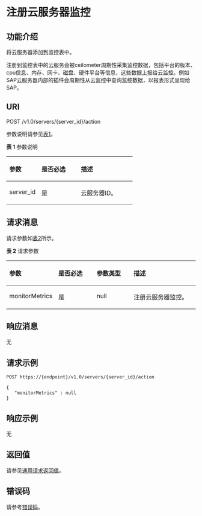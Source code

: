 # 注册云服务器监控<a name="ecs_02_1401"></a>

## 功能介绍<a name="section3492751018840"></a>

将云服务器添加到监控表中。

注册到监控表中的云服务会被ceilometer周期性采集监控数据，包括平台的版本、cpu信息、内存、网卡、磁盘、硬件平台等信息，这些数据上报给云监控。例如SAP云服务器内部的插件会周期性从云监控中查询监控数据，以报表形式呈现给SAP。

## URI<a name="section3752955218923"></a>

POST /v1.0/servers/\{server\_id\}/action

参数说明请参见[表1](#table3713317418952)。

**表 1**  参数说明

<a name="table3713317418952"></a>
<table><thead align="left"><tr id="row5865996918952"><th class="cellrowborder" valign="top" width="25.509999999999998%" id="mcps1.2.4.1.1"><p id="p5383705918952"><a name="p5383705918952"></a><a name="p5383705918952"></a>参数</p>
</th>
<th class="cellrowborder" valign="top" width="31.209999999999997%" id="mcps1.2.4.1.2"><p id="p6583454618952"><a name="p6583454618952"></a><a name="p6583454618952"></a>是否必选</p>
</th>
<th class="cellrowborder" valign="top" width="43.28%" id="mcps1.2.4.1.3"><p id="p3099800518952"><a name="p3099800518952"></a><a name="p3099800518952"></a>描述</p>
</th>
</tr>
</thead>
<tbody><tr id="row2781048518952"><td class="cellrowborder" valign="top" width="25.509999999999998%" headers="mcps1.2.4.1.1 "><p id="p3805679318952"><a name="p3805679318952"></a><a name="p3805679318952"></a>server_id</p>
</td>
<td class="cellrowborder" valign="top" width="31.209999999999997%" headers="mcps1.2.4.1.2 "><p id="p6270138618952"><a name="p6270138618952"></a><a name="p6270138618952"></a>是</p>
</td>
<td class="cellrowborder" valign="top" width="43.28%" headers="mcps1.2.4.1.3 "><p id="p4564747118952"><a name="p4564747118952"></a><a name="p4564747118952"></a><span id="text3588131682615"><a name="text3588131682615"></a><a name="text3588131682615"></a>云服务器</span>ID。</p>
</td>
</tr>
</tbody>
</table>

## 请求消息<a name="section61456643181021"></a>

请求参数如[表2](#table20892986181041)所示。

**表 2**  请求参数

<a name="table20892986181041"></a>
<table><thead align="left"><tr id="row38729067181041"><th class="cellrowborder" valign="top" width="25.7%" id="mcps1.2.5.1.1"><p id="p50046718181041"><a name="p50046718181041"></a><a name="p50046718181041"></a>参数</p>
</th>
<th class="cellrowborder" valign="top" width="20.3%" id="mcps1.2.5.1.2"><p id="p27252366181041"><a name="p27252366181041"></a><a name="p27252366181041"></a>是否必选</p>
</th>
<th class="cellrowborder" valign="top" width="19.55%" id="mcps1.2.5.1.3"><p id="p59958018181041"><a name="p59958018181041"></a><a name="p59958018181041"></a>参数类型</p>
</th>
<th class="cellrowborder" valign="top" width="34.449999999999996%" id="mcps1.2.5.1.4"><p id="p24761283181041"><a name="p24761283181041"></a><a name="p24761283181041"></a>描述</p>
</th>
</tr>
</thead>
<tbody><tr id="row59506872181041"><td class="cellrowborder" valign="top" width="25.7%" headers="mcps1.2.5.1.1 "><p id="p55327305181041"><a name="p55327305181041"></a><a name="p55327305181041"></a>monitorMetrics</p>
</td>
<td class="cellrowborder" valign="top" width="20.3%" headers="mcps1.2.5.1.2 "><p id="p52326752181041"><a name="p52326752181041"></a><a name="p52326752181041"></a>是</p>
</td>
<td class="cellrowborder" valign="top" width="19.55%" headers="mcps1.2.5.1.3 "><p id="p10608482181041"><a name="p10608482181041"></a><a name="p10608482181041"></a>null</p>
</td>
<td class="cellrowborder" valign="top" width="34.449999999999996%" headers="mcps1.2.5.1.4 "><p id="p53980729181041"><a name="p53980729181041"></a><a name="p53980729181041"></a>注册<span id="text19430151717261"><a name="text19430151717261"></a><a name="text19430151717261"></a>云服务器</span>监控。</p>
</td>
</tr>
</tbody>
</table>

## 响应消息<a name="section7035651181135"></a>

无

## 请求示例<a name="section65518423453"></a>

```
POST https://{endpoint}/v1.0/servers/{server_id}/action
```

```
{  
   "monitorMetrics" : null 
}
```

## 响应示例<a name="section733344563613"></a>

无

## 返回值<a name="section4901036318129"></a>

请参见[通用请求返回值](通用请求返回值.md)。

## 错误码<a name="section85821649202813"></a>

请参考[错误码](错误码.md)。

